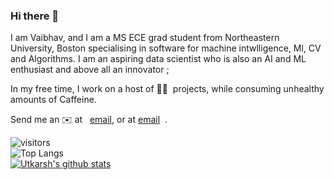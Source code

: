 ### Hi there 👋

I am Vaibhav, and I am a MS ECE grad student from Northeastern University, Boston specialising in software for machine intwlligence, Ml, CV and Algorithms. I am an aspiring data scientist who is also an AI and ML enthusiast and above all an innovator ;

In my free time, I work on a host of 🤞🏻&nbsp; projects, while consuming unhealthy amounts of Caffeine.

Send me an ✉️ at &nbsp; [email](mailto:vaibhavk05092001@gmail.com), or at [email](mailto:kejriwal.v@northeastern.edu) &nbsp;.


![visitors](https://visitor-badge.laobi.icu/badge?page_id=Vaibhavvk7)<br/>
![Top Langs](https://github-readme-stats.vercel.app/api/top-langs/?username=Vaibhavvk7&hide=html&bg_color=161b22&text_color=ffffff)<br>
[![Utkarsh's github stats](https://github-readme-stats.vercel.app/api?username=Vaibhavvk7&bg_color=161b22&text_color=ffffff)](https://github.com/anuraghazra/github-readme-stats)

